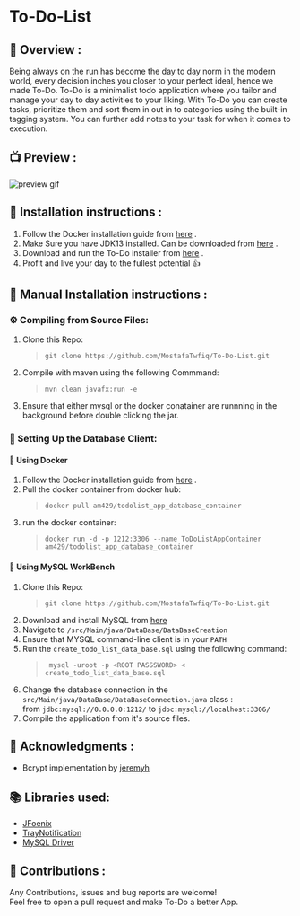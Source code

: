 # To-Do-List

## :wave: Overview : 

Being always on the run has become the day to day norm in the modern world, every decision inches you closer to your perfect ideal, hence we made To-Do. To-Do is a minimalist todo application where you tailor and manage your day to day activities to your liking. With To-Do you can create tasks, prioritize them and sort them in out in to categories using the built-in tagging system. You can further add notes to your task for when it comes to execution.

## :tv: Preview :
![preview gif](https://media.giphy.com/media/W66PVvrZb2XiuKgzNn/giphy.gif)

## :page_with_curl: Installation instructions :

1) Follow the Docker installation guide from [here](https://docs.docker.com/engine/install/) .
2) Make Sure you have JDK13 installed. Can be downloaded from [here](https://www.oracle.com/java/technologies/javase-jdk13-downloads.html) .
3) Download and run the To-Do installer from [here](https://github.com/MostafaTwfiq/To-Do-List/releases/download/v1.0.0/TodoListAppInstaller.jar) .
4) Profit and live your day to the fullest potential :thumbsup:

## :wrench: Manual Installation instructions :
  ### :gear: Compiling from Source Files:
   1) Clone this Repo: 
        > ```git clone https://github.com/MostafaTwfiq/To-Do-List.git```
   2) Compile with maven using the following Commmand:
        > ```mvn clean javafx:run -e```
   3) Ensure that either mysql or the docker conatainer are runnning in the background before double clicking the jar.
   
 ### :floppy_disk: Setting Up the Database Client:
  #### :whale: Using Docker
   1) Follow the Docker installation guide from [here](https://docs.docker.com/engine/install/) .
   2) Pull the docker container from docker hub:
       > ```docker pull am429/todolist_app_database_container```
   3) run the docker container:
       > ```docker run -d -p 1212:3306 --name ToDoListAppContainer am429/todolist_app_database_container```
  #### :dolphin: Using MySQL WorkBench
   1) Clone this Repo: 
        > ```git clone https://github.com/MostafaTwfiq/To-Do-List.git```
   2) Download and install MySQL from [here](https://dev.mysql.com/doc/mysql-installation-excerpt/5.7/en/)
   3) Navigate to ``/src/Main/java/DataBase/DataBaseCreation``
   4) Ensure that MYSQL command-line client is in your ``PATH``
   5) Run the ```create_todo_list_data_base.sql``` using the following command:
        > ``` mysql -uroot -p <ROOT PASSSWORD> < create_todo_list_data_base.sql```
   6) Change the database connection in the ```src/Main/java/DataBase/DataBaseConnection.java``` class :
        <br/>
          from ```jdbc:mysql://0.0.0.0:1212/``` to ```jdbc:mysql://localhost:3306/```
   7) Compile the application from it's source files.                                                                               
## :raised_hands:	Acknowledgments :
* Bcrypt implementation by [jeremyh](https://github.com/jeremyh/jBCrypt)

## :books: Libraries used:
* [JFoenix](https://github.com/jfoenixadmin/JFoenix)
* [TrayNotification](https://github.com/PlusHaze/TrayNotification)
* [MySQL Driver](https://mvnrepository.com/artifact/mysql/mysql-connector-java)

## :handshake: Contributions : 
Any Contributions, issues and  bug reports are welcome!
<br/>
Feel free to open a pull request and make To-Do a better App.

